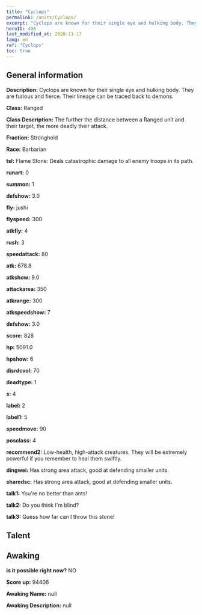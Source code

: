 ```yaml
---
title: "Cyclops"
permalink: /units/Cyclops/
excerpt: "Cyclops are known for their single eye and hulking body. They are furious and fierce. Their lineage can be traced back to demons."
heroID: 406
last_modified_at: 2020-11-17
lang: en
ref: "Cyclops"
toc: true
---
```

## General information
 **Description:** Cyclops are known for their single eye and hulking body. They are furious and fierce. Their lineage can be traced back to demons.

 **Class:** Ranged

 **Class Description:** The further the distance between a Ranged unit and their target, the more deadly their attack.

 **Fraction:** Stronghold

 **Race:** Barbarian

 **tsl:** Flame Stone: Deals catastrophic damage to all enemy troops in its path.

 **runart:** 0

 **summon:** 1

 **defshow:** 3.0

 **fly:** jushi

 **flyspeed:** 300

 **atkfly:** 4

 **rush:** 3

 **speedattack:** 80

 **atk:** 678.8

 **atkshow:** 9.0

 **attackarea:** 350

 **atkrange:** 300

 **atkspeedshow:** 7

 **defshow:** 3.0

 **score:** 828

 **hp:** 5091.0

 **hpshow:** 6

 **disrdcvol:** 70

 **deadtype:** 1

 **s:** 4

 **label:** 2

 **label1:** 5

 **speedmove:** 90

 **posclass:** 4

 **recommend2:** Low-health, high-attack creatures. They will be extremely powerful if you remember to heal them swiftly.

 **dingwei:** Has strong area attack, good at defending smaller units.

 **sharedsc:** Has strong area attack, good at defending smaller units.

 **talk1:** You're no better than ants!

 **talk2:** Do you think I'm blind?

 **talk3:** Guess how far can I throw this stone!

## Talent
## Awaking
 **Is it possible right now?** NO

 **Score up:** 94406

 **Awaking Name:** null

 **Awaking Description:** null

